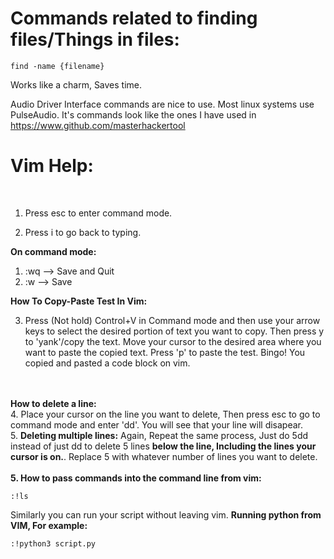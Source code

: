 <h1>Commands related to finding files/Things in files:</h1>




```
find -name {filename}
```




Works like a charm, Saves time.





Audio Driver Interface commands are nice to use. Most linux systems use PulseAudio. It's commands look like the ones I have used in https://www.github.com/masterhackertool


<h1>Vim Help:</h1></br>

1. Press esc to enter command mode.

2. Press i to go back to typing.

<b>On command mode:</b>

1. :wq --> Save and Quit
2. :w  --> Save

<b>How To Copy-Paste Test In Vim:</b>

3. Press (Not hold) Control+V in Command mode and then use your arrow keys to select the desired portion of text you want to copy.
Then press y to 'yank'/copy the text. Move your cursor to the desired area where you want to paste the copied text. Press 'p' to paste
the test. Bingo! You copied and pasted a code block on vim.
<br>
<br>
<b>How to delete a line:</b><br>
4. Place your cursor on the line you want to delete, Then press esc to go to command mode and enter 'dd'. You will see that your line will disapear.<br>
5. <b>Deleting multiple lines:</b> Again, Repeat the same process, Just do 5dd instead of just dd to delete 5 lines <b>below the line, Including the lines your cursor is on.</b>. Replace 5 with whatever number of lines you want to delete.
<br><br>
<b>5. How to pass commands into the command line from vim: </b><br>






```
:!ls
```




Similarly you can run your script without leaving vim.
<b>Running python from VIM, For example:</b><br>






```
:!python3 script.py
```
